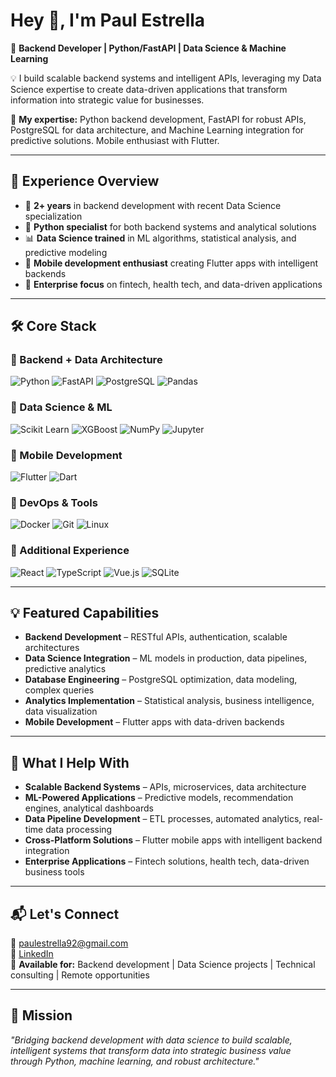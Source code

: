 # Hey 👋, I'm Paul Estrella  
🎯 **Backend Developer | Python/FastAPI | Data Science & Machine Learning**

💡 I build scalable backend systems and intelligent APIs, leveraging my Data Science expertise to create data-driven applications that transform information into strategic value for businesses.

🚀 **My expertise:** Python backend development, FastAPI for robust APIs, PostgreSQL for data architecture, and Machine Learning integration for predictive solutions. Mobile enthusiast with Flutter.

---

## 💼 Experience Overview
- 🎯 **2+ years** in backend development with recent Data Science specialization
- 🐍 **Python specialist** for both backend systems and analytical solutions  
- 📊 **Data Science trained** in ML algorithms, statistical analysis, and predictive modeling
- 📱 **Mobile development enthusiast** creating Flutter apps with intelligent backends
- 🏦 **Enterprise focus** on fintech, health tech, and data-driven applications

---

## 🛠️ Core Stack

### 🔹 Backend + Data Architecture
![Python](https://img.shields.io/badge/Python-3776AB?style=flat-square&logo=python&logoColor=white)
![FastAPI](https://img.shields.io/badge/FastAPI-009688?style=flat-square&logo=fastapi&logoColor=white)
![PostgreSQL](https://img.shields.io/badge/PostgreSQL-4169E1?style=flat-square&logo=postgresql&logoColor=white)
![Pandas](https://img.shields.io/badge/Pandas-150458?style=flat-square&logo=pandas&logoColor=white)

### 🔹 Data Science & ML
![Scikit Learn](https://img.shields.io/badge/Scikit--Learn-F7931E?style=flat-square&logo=scikit-learn&logoColor=white)
![XGBoost](https://img.shields.io/badge/XGBoost-FF6600?style=flat-square&logo=xgboost&logoColor=white)
![NumPy](https://img.shields.io/badge/NumPy-013243?style=flat-square&logo=numpy&logoColor=white)
![Jupyter](https://img.shields.io/badge/Jupyter-F37626?style=flat-square&logo=jupyter&logoColor=white)

### 🔹 Mobile Development
![Flutter](https://img.shields.io/badge/Flutter-02569B?style=flat-square&logo=flutter&logoColor=white)
![Dart](https://img.shields.io/badge/Dart-0175C2?style=flat-square&logo=dart&logoColor=white)

### 🔹 DevOps & Tools
![Docker](https://img.shields.io/badge/Docker-2496ED?style=flat-square&logo=docker&logoColor=white)
![Git](https://img.shields.io/badge/Git-F05032?style=flat-square&logo=git&logoColor=white)
![Linux](https://img.shields.io/badge/Linux-FCC624?style=flat-square&logo=linux&logoColor=black)

### 🔹 Additional Experience
![React](https://img.shields.io/badge/React-61DAFB?style=flat-square&logo=react&logoColor=black)
![TypeScript](https://img.shields.io/badge/TypeScript-3178C6?style=flat-square&logo=typescript&logoColor=white)
![Vue.js](https://img.shields.io/badge/Vue.js-42B883?style=flat-square&logo=vue.js&logoColor=white)
![SQLite](https://img.shields.io/badge/SQLite-003B57?style=flat-square&logo=sqlite&logoColor=white)

---

## 💡 Featured Capabilities
- **Backend Development** – RESTful APIs, authentication, scalable architectures
- **Data Science Integration** – ML models in production, data pipelines, predictive analytics
- **Database Engineering** – PostgreSQL optimization, data modeling, complex queries
- **Analytics Implementation** – Statistical analysis, business intelligence, data visualization
- **Mobile Development** – Flutter apps with data-driven backends

---

## 🎯 What I Help With
- **Scalable Backend Systems** – APIs, microservices, data architecture  
- **ML-Powered Applications** – Predictive models, recommendation engines, analytical dashboards
- **Data Pipeline Development** – ETL processes, automated analytics, real-time data processing
- **Cross-Platform Solutions** – Flutter mobile apps with intelligent backend integration
- **Enterprise Applications** – Fintech solutions, health tech, data-driven business tools

---

## 📬 Let's Connect
📧 [paulestrella92@gmail.com](mailto:paulestrella92@gmail.com)  
🔗 [LinkedIn](https://linkedin.com/in/paulestrelladev)  
💼 **Available for:** Backend development | Data Science projects | Technical consulting | Remote opportunities

---

## 🧠 Mission
*"Bridging backend development with data science to build scalable, intelligent systems that transform data into strategic business value through Python, machine learning, and robust architecture."*